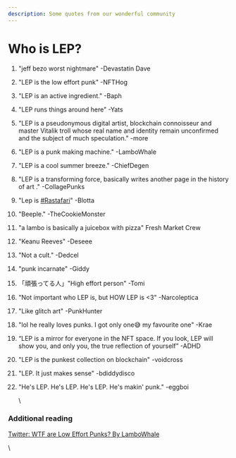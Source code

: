 ```yaml
---
description: Some quotes from our wonderful community
---
```


# Who is LEP?

1. "jeff bezo worst nightmare" -Devastatin Dave
2. "LEP is the low effort punk" -NFTHog
3. "LEP is an active ingredient." -Baph
4. "LEP runs things around here" -Yats
5. "LEP is a pseudonymous digital artist, blockchain connoisseur and master Vitalik troll whose real name and identity remain unconfirmed and the subject of much speculation." -more
6. "LEP is a punk making machine." -LamboWhale
7. "LEP is a cool summer breeze." -ChiefDegen
8. "LEP is a transforming force, basically writes another page in the history of art ." -CollagePunks
9. "Lep is [#Rastafari](https://twitter.com/hashtag/Rastafari?src=hashtag\_click)" -Blotta
10. "Beeple." -TheCookieMonster
11. "a lambo is basically a juicebox with pizza" Fresh Market Crew
12. "Keanu Reeves" -Deseee
13. "Not a cult." -Dedcel
14. "punk incarnate" -Giddy
15. 「頑張ってる人」"High effort person" -Tomi
16. "Not important who LEP is, but HOW LEP is <3" -Narcoleptica
17. "Like glitch art" -PunkHunter
18. "lol he really loves punks. I got only one😅 my favourite one" -Krae
19. “LEP is a mirror for everyone in the NFT space. If you look, LEP will show you, and only you, the true reflection of yourself” -ADHD
20. "LEP is the punkest collection on blockchain" -voidcross
21. "LEP. It just makes sense" -bdiddydisco
22. "He's LEP. He's LEP. He's LEP. He's makin' punk." -eggboi

    \




### Additional reading

[Twitter: WTF are Low Effort Punks? By LamboWhale ](https://twitter.com/Lambo\_Whale/status/1437427834369228804)

\
